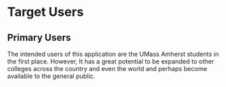# Target Users

## Primary Users

The intended users of this application are the UMass Amherst students in the first place. 
However, It has a great potential to be expanded to other colleges across the country and even the world and perhaps become available to the general public. 

